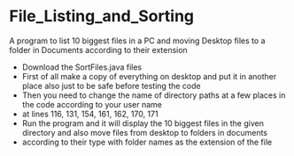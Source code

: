 # File_Listing_and_Sorting
A program to list 10 biggest files in a PC and moving Desktop files to a folder in Documents according to their extension

* Download the SortFiles.java files 
* First of all make a copy of everything on desktop and put it in another place also just to be safe before testing the code
* Then you need to change the name of directory paths at a few places in the code according to your user name 
* at lines 116, 131, 154, 161, 162, 170, 171
* Run the program and it will display the 10 biggest files in the given directory and also move files from desktop to folders in documents
* according to their type with folder names as the extension of the file
